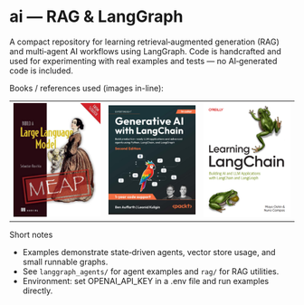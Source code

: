 # ai — RAG & LangGraph

A compact repository for learning retrieval‑augmented generation (RAG) and multi‑agent AI workflows using LangGraph. Code is handcrafted and used for experimenting with real examples and tests — no AI‑generated code is included.

Books / references used (images in-line):

<table>
  <tr>
    <td><img src="media/build_llm_from_scratch.png" alt="Build LLM From Scratch" width="240" /></td>
    <td><img src="media/generative_ai_with_langchain.png" alt="Generative AI with LangChain" width="240" /></td>
    <td><img src="media/learning_langchain.png" alt="Learning LangChain" width="240" /></td>
  </tr>
</table>

Short notes
- Examples demonstrate state‑driven agents, vector store usage, and small runnable graphs.
- See `langgraph_agents/` for agent examples and `rag/` for RAG utilities.
- Environment: set OPENAI_API_KEY in a .env file and run examples directly.